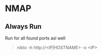 # NMAP

## Always Run
Run for all found ports asl well
> nikto -h http://*\<IP|HOSTNAME\>* -o *\<IP\>*
